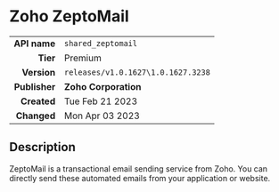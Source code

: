 # Zoho ZeptoMail
| | |
|-:|-|
|**API name**|`shared_zeptomail`|
|**Tier**|Premium|
|**Version**|`releases/v1.0.1627\1.0.1627.3238`|
|**Publisher**|**Zoho Corporation**|
|**Created**|Tue Feb 21 2023|
|**Changed**|Mon Apr 03 2023|

## Description
ZeptoMail is a transactional email sending service from Zoho. You can directly send these automated emails from your application or website.
